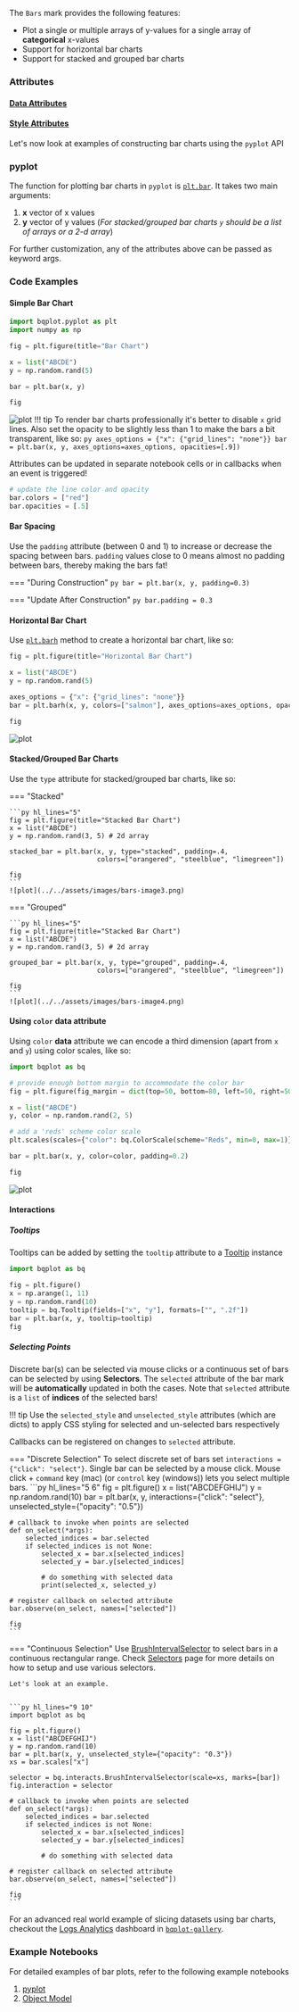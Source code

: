 The `Bars` mark provides the following features:

* Plot a single or multiple arrays of y-values for a single array of __categorical__ x-values
* Support for horizontal bar charts
* Support for stacked and grouped bar charts

### Attributes

#### [Data Attributes](../../api/marks.md#bqplot.marks.Bars--data-attributes)

#### [Style Attributes](../../api/marks.md#bqplot.marks.Bars--style-attributes)


Let's now look at examples of constructing bar charts using the `pyplot` API

### pyplot
The function for plotting bar charts in `pyplot` is [`plt.bar`](../../api/pyplot.md#bqplot.pyplot.bar). It takes two main arguments:

1. __x__ vector of x values
2. __y__ vector of y values (_For stacked/grouped bar charts `y` should be a list of arrays or a 2-d array_)

For further customization, any of the attributes above can be passed as keyword args.

### Code Examples
#### Simple Bar Chart
```py hl_lines="9"
import bqplot.pyplot as plt
import numpy as np

fig = plt.figure(title="Bar Chart")

x = list("ABCDE")
y = np.random.rand(5)

bar = plt.bar(x, y)

fig
```
![plot](../../assets/images/bars-image1.png)
!!! tip
    To render bar charts professionally it's better to disable `x` grid lines. Also set the opacity to be slightly less than 1 to make the bars a bit transparent, like so:
    ```py
    axes_options = {"x": {"grid_lines": "none"}}
    bar = plt.bar(x, y, axes_options=axes_options, opacities=[.9])
    ```


Attributes can be updated in separate notebook cells or in callbacks when an event is triggered!
```py
# update the line color and opacity
bar.colors = ["red"]
bar.opacities = [.5]
```
#### Bar Spacing
Use the `padding` attribute (between 0 and 1) to increase or decrease the spacing between bars. 
`padding` values close to 0 means almost no padding between bars, thereby making the bars fat!

=== "During Construction"
    ```py
    bar = plt.bar(x, y, padding=0.3)
    ```

=== "Update After Construction"
    ```py
    bar.padding = 0.3
    ```

#### Horizontal Bar Chart
Use [`plt.barh`](../../api/pyplot.md#bqplot.pyplot.barh) method to create a horizontal bar chart, like so:

```py hl_lines="7"
fig = plt.figure(title="Horizontal Bar Chart")

x = list("ABCDE")
y = np.random.rand(5)

axes_options = {"x": {"grid_lines": "none"}}
bar = plt.barh(x, y, colors=["salmon"], axes_options=axes_options, opacities=[.9])

fig
```
![plot](../../assets/images/bars-image2.png)

#### Stacked/Grouped Bar Charts
Use the `type` attribute for stacked/grouped bar charts, like so:

=== "Stacked"

    ```py hl_lines="5"
    fig = plt.figure(title="Stacked Bar Chart")
    x = list("ABCDE")
    y = np.random.rand(3, 5) # 2d array

    stacked_bar = plt.bar(x, y, type="stacked", padding=.4,
                          colors=["orangered", "steelblue", "limegreen"])

    fig
    ```
    ![plot](../../assets/images/bars-image3.png)

=== "Grouped"

    ```py hl_lines="5"
    fig = plt.figure(title="Stacked Bar Chart")
    x = list("ABCDE")
    y = np.random.rand(3, 5) # 2d array

    grouped_bar = plt.bar(x, y, type="grouped", padding=.4,
                          colors=["orangered", "steelblue", "limegreen"])

    fig
    ```
    ![plot](../../assets/images/bars-image4.png)


#### Using `color` data attribute
Using `color` __data__ attribute we can encode a third dimension (apart from `x` and `y`) using color scales, like so:

```py hl_lines="3 4 10 12"
import bqplot as bq

# provide enough bottom margin to accommodate the color bar
fig = plt.figure(fig_margin = dict(top=50, bottom=80, left=50, right=50))

x = list("ABCDE")
y, color = np.random.rand(2, 5) 

# add a 'reds' scheme color scale
plt.scales(scales={"color": bq.ColorScale(scheme="Reds", min=0, max=1)})

bar = plt.bar(x, y, color=color, padding=0.2)

fig
```
![plot](../../assets/images/bars-image5.png)

#### Interactions
##### Tooltips
Tooltips can be added by setting the `tooltip` attribute to a [Tooltip](../../api/tooltip.md) instance

```py hl_lines="6 8"
import bqplot as bq

fig = plt.figure()
x = np.arange(1, 11)
y = np.random.rand(10)
tooltip = bq.Tooltip(fields=["x", "y"], formats=["", ".2f"])
bar = plt.bar(x, y, tooltip=tooltip)
fig
```

##### Selecting Points
Discrete bar(s) can be selected via mouse clicks or a continuous set of bars can be selected by using __Selectors__.
The `selected` attribute of the bar mark will be __automatically__ updated in both the cases. Note that `selected` attribute is a `list` of __indices__ of the selected bars!

!!! tip
    Use the `selected_style` and `unselected_style` attributes (which are dicts) to apply CSS styling for selected and un-selected bars respectively

Callbacks can be registered on changes to `selected` attribute.

=== "Discrete Selection"
    To select discrete set of bars set `interactions = {"click": "select"}`. Single bar can be selected by a mouse click. Mouse click + `command` key (mac) (or `control` key (windows)) lets you select multiple bars.
    ```py hl_lines="5 6"
    fig = plt.figure()
    x = list("ABCDEFGHIJ")
    y = np.random.rand(10)
    bar = plt.bar(x, y,
                interactions={"click": "select"},
                unselected_style={"opacity": "0.5"})

    # callback to invoke when points are selected
    def on_select(*args):
        selected_indices = bar.selected
        if selected_indices is not None:
            selected_x = bar.x[selected_indices]
            selected_y = bar.y[selected_indices]

            # do something with selected data
            print(selected_x, selected_y)

    # register callback on selected attribute
    bar.observe(on_select, names=["selected"])

    fig
    ```

=== "Continuous Selection"
    Use [BrushIntervalSelector](../../api/interactions.md#bqplot.interacts.BrushIntervalSelector) to select bars in a continuous rectangular range. 
    Check [Selectors](../interactions/selectors.md) page for more details on how to setup and use various selectors.

    Let's look at an example.


    ```py hl_lines="9 10"
    import bqplot as bq

    fig = plt.figure()
    x = list("ABCDEFGHIJ")
    y = np.random.rand(10)
    bar = plt.bar(x, y, unselected_style={"opacity": "0.3"})
    xs = bar.scales["x"]

    selector = bq.interacts.BrushIntervalSelector(scale=xs, marks=[bar])
    fig.interaction = selector

    # callback to invoke when points are selected
    def on_select(*args):
        selected_indices = bar.selected
        if selected_indices is not None:
            selected_x = bar.x[selected_indices]
            selected_y = bar.y[selected_indices]

            # do something with selected data

    # register callback on selected attribute
    bar.observe(on_select, names=["selected"])

    fig
    ```

For an advanced real world example of slicing datasets using bar charts, checkout the [Logs Analytics](https://github.com/bqplot/bqplot-gallery/blob/main/notebooks/logs_analytics/logs_analytics.ipynb) dashboard in [`bqplot-gallery`](https://github.com/bqplot/bqplot-gallery).
### Example Notebooks
For detailed examples of bar plots, refer to the following example notebooks

1. [pyplot](https://github.com/bqplot/bqplot/blob/master/examples/Marks/Pyplot/Bars.ipynb)
2. [Object Model](https://github.com/bqplot/bqplot/blob/master/examples/Marks/Object%20Model/Bars.ipynb)